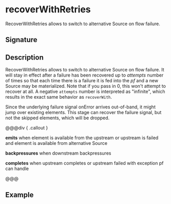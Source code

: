 # recoverWithRetries

RecoverWithRetries allows to switch to alternative Source on flow failure.

## Signature

## Description

RecoverWithRetries allows to switch to alternative Source on flow failure. It will stay in effect after
a failure has been recovered up to *attempts* number of times so that each time there is a failure
it is fed into the *pf* and a new Source may be materialized. Note that if you pass in 0, this won't
attempt to recover at all. A negative `attempts` number is interpreted as "infinite", which results in the exact same behavior as `recoverWith`.

Since the underlying failure signal onError arrives out-of-band, it might jump over existing elements.
This stage can recover the failure signal, but not the skipped elements, which will be dropped.


@@@div { .callout }

**emits** when element is available from the upstream or upstream is failed and element is available from alternative Source

**backpressures** when downstream backpressures

**completes** when upstream completes or upstream failed with exception pf can handle

@@@

## Example

